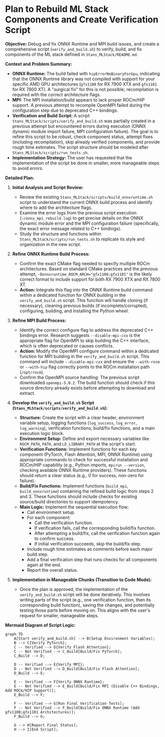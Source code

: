 # Plan to Rebuild ML Stack Components and Create Verification Script

**Objective:** Debug and fix ONNX Runtime and MPI build issues, and create a comprehensive script (`verify_and_build.sh`) to verify, build, and fix components of the ML stack defined in `Stans_MLStack/README.md`.

**Context and Problem Summary:**

*   **ONNX Runtime:** The build failed with `hipErrorNoBinaryForGpu`, indicating that the ONNX Runtime library was not compiled with support for your specific AMD GPU architectures (`gfx1100` for RX 7900 XTX and `gfx1101` for RX 7800 XT). A "surgical fix" for this is not possible; recompilation is required with the correct architecture flags.
*   **MPI:** The MPI installation/build appears to lack proper ROCm/HIP support. A previous attempt to recompile OpenMPI failed during the configuration step due to deprecated C++ bindings.
*   **Verification and Build Script:** A script `Stans_MLStack/scripts/verify_and_build.sh` was partially created in a previous attempt but encountered errors during execution (ONNX dynamic module import failure, MPI configuration failure). The goal is to refine this script to be robust, check component status, attempt fixes (including recompilation), skip already verified components, and provide rough time estimates. The script structure should be modeled after `Stans_MLStack/scripts/run_tests.sh`.
*   **Implementation Strategy:** The user has requested that the implementation of the script be done in smaller, more manageable steps to avoid errors.

**Detailed Plan:**

1.  **Initial Analysis and Script Review:**
    *   Review the existing `Stans_MLStack/scripts/build_onnxruntime.sh` script to understand the current ONNX build process and identify where to add the architecture flags.
    *   Examine the error logs from the previous script execution (`~/onnx_mpi_rebuild.log`) to get precise details on the ONNX dynamic module error and the MPI configuration failure (specifically, the exact error message related to C++ bindings).
    *   Study the structure and functions within `Stans_MLStack/scripts/run_tests.sh` to replicate its style and organization in the new script.

2.  **Refine ONNX Runtime Build Process:**
    *   Confirm the exact CMake flag needed to specify multiple ROCm architectures. Based on standard CMake practices and the previous attempt, `-Donnxruntime_ROCM_ARCH="gfx1100;gfx1101"` is the likely correct format to include support for both RX 7900 XTX and RX 7800 XT.
    *   **Action:** Integrate this flag into the ONNX Runtime build command within a dedicated function for ONNX building in the `verify_and_build.sh` script. This function will handle cloning (if necessary), cleaning previous builds (if incomplete/corrupted), configuring, building, and installing the Python wheel.

3.  **Refine MPI Build Process:**
    *   Identify the correct configure flag to address the deprecated C++ bindings error. Research suggests `--disable-mpi-cxx` is the appropriate flag for OpenMPI to skip building the C++ interface, which is often deprecated or causes conflicts.
    *   **Action:** Modify the OpenMPI configure command within a dedicated function for MPI building in the `verify_and_build.sh` script. This command will include `--disable-mpi-cxx` and ensure the `--with-rocm` or `--with-hip` flag correctly points to the ROCm installation path (`/opt/rocm`).
    *   Confirm the OpenMPI source handling: The previous script downloaded `openmpi-5.0.2`. The build function should check if this source directory already exists before attempting to download and extract.

4.  **Develop the `verify_and_build.sh` Script (`Stans_MLStack/scripts/verify_and_build.sh`):**
    *   **Structure:** Create the script with a clear header, environment variable setup, logging functions (`log_success`, `log_error`, `log_warning`), verification functions, build/fix functions, and a main execution logic block.
    *   **Environment Setup:** Define and export necessary variables like `ROCM_PATH`, `PATH`, and `LD_LIBRARY_PATH` at the script's start.
    *   **Verification Functions:** Implement functions for each key component (PyTorch, Flash Attention, MPI, ONNX Runtime) using appropriate commands to check for successful installation and ROCm/HIP capability (e.g., Python imports, `mpirun --version`, checking available ONNX Runtime providers). These functions should return a clear status (e.g., 0 for success, non-zero for failure).
    *   **Build/Fix Functions:** Implement functions (`build_mpi`, `build_onnxruntime`) containing the refined build logic from steps 2 and 3. These functions should include checks for existing source/build directories to support idempotency.
    *   **Main Logic:** Implement the sequential execution flow:
        *   Call environment setup.
        *   For each component:
            *   Call the verification function.
            *   If verification fails, call the corresponding build/fix function.
            *   After attempting a build/fix, call the verification function again to confirm success.
            *   If initial verification succeeds, skip the build/fix step.
        *   Include rough time estimates as comments before each major build step.
        *   Add a final verification step that runs checks for all components again at the end.
        *   Report the overall status.

5.  **Implementation in Manageable Chunks (Transition to Code Mode):**
    *   Once the plan is approved, the implementation of the `verify_and_build.sh` script will be done iteratively. This involves writing parts of the script (e.g., one verification function, then its corresponding build function), saving the changes, and potentially testing those parts before moving on. This aligns with the user's request for smaller, manageable steps.

**Mermaid Diagram of Script Logic:**

```mermaid
graph TD
    A[Start verify_and_build.sh] --> B(Setup Environment Variables);
    B --> C{Verify PyTorch};
    C -- Verified --> D{Verify Flash Attention};
    C -- Not Verified --> C_Build[Build/Fix PyTorch];
    C_Build --> D;

    D -- Verified --> E{Verify MPI};
    D -- Not Verified --> D_Build[Build/Fix Flash Attention];
    D_Build --> E;

    E -- Verified --> F{Verify ONNX Runtime};
    E -- Not Verified --> E_Build[Build/Fix MPI (Disable C++ Bindings, Add ROCm/HIP Support)];
    E_Build --> F;

    F -- Verified --> G[Run Final Verification Tests];
    F -- Not Verified --> F_Build[Build/Fix ONNX Runtime (Add gfx1100;gfx1101 Architectures)];
    F_Build --> G;

    G --> H[Report Final Status];
    H --> I[End Script];